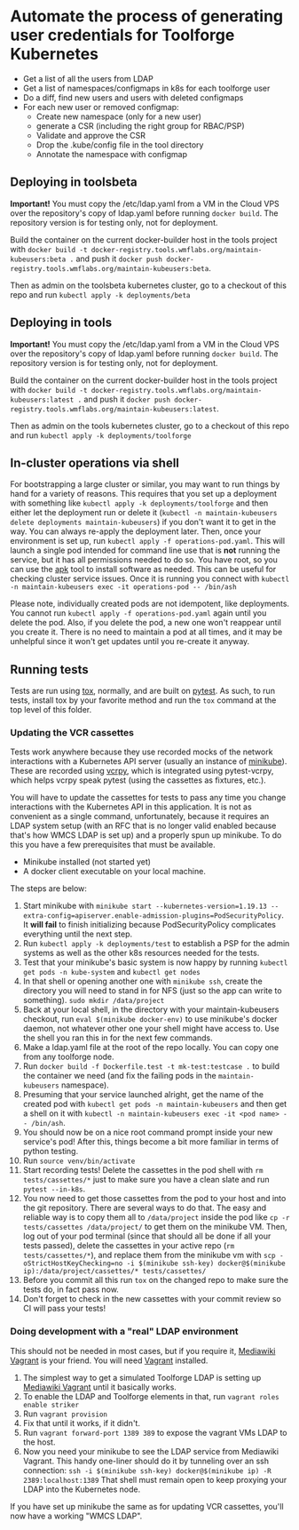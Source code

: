 # Automate the process of generating user credentials for Toolforge Kubernetes

 - Get a list of all the users from LDAP
 - Get a list of namespaces/configmaps in k8s for each toolforge user
 - Do a diff, find new users and users with deleted configmaps
 - For each new user or removed configmap:
    - Create new namespace (only for a new user)
    - generate a CSR (including the right group for RBAC/PSP)
    - Validate and approve the CSR
    - Drop the .kube/config file in the tool directory
    - Annotate the namespace with configmap

## Deploying in toolsbeta

**Important!** You must copy the /etc/ldap.yaml from a VM in the Cloud VPS over
the repository's copy of ldap.yaml before running `docker build`.  The repository
version is for testing only, not for deployment.

Build the container on the current docker-builder host in the tools project with
`docker build -t docker-registry.tools.wmflabs.org/maintain-kubeusers:beta .`
and push it `docker push docker-registry.tools.wmflabs.org/maintain-kubeusers:beta`.

Then as admin on the toolsbeta kubernetes cluster, go to a checkout of this repo
and run `kubectl apply -k deployments/beta`

## Deploying in tools

**Important!** You must copy the /etc/ldap.yaml from a VM in the Cloud VPS over
the repository's copy of ldap.yaml before running `docker build`.  The repository
version is for testing only, not for deployment.

Build the container on the current docker-builder host in the tools project with
`docker build -t docker-registry.tools.wmflabs.org/maintain-kubeusers:latest .`
and push it `docker push docker-registry.tools.wmflabs.org/maintain-kubeusers:latest`.

Then as admin on the tools kubernetes cluster, go to a checkout of this repo
and run `kubectl apply -k deployments/toolforge`

## In-cluster operations via shell

For bootstrapping a large cluster or similar, you may want to run things by hand
for a variety of reasons. This requires that you set up a deployment with 
something like `kubectl apply -k deployments/toolforge` and then either let
the deployment run or delete it (`kubectl -n maintain-kubeusers delete deployments maintain-kubeusers`)
if you don't want it to get in the way.  You can always re-apply the deployment
later. Then, once your environment is set up, run `kubectl apply -f operations-pod.yaml`.
This will launch a single pod intended for command line use that is **not** running
the service, but it has all permissions needed to do so. You have root, so you
can use the [apk](https://wiki.alpinelinux.org/wiki/Alpine_Linux_package_management) tool
to install software as needed. This can be useful for checking cluster service issues.
Once it is running you connect with `kubectl -n maintain-kubeusers exec -it operations-pod -- /bin/ash`

Please note, individually created pods are not idempotent, like deployments. You
cannot run `kubectl apply -f operations-pod.yaml` again until you delete the pod.
Also, if you delete the pod, a new one won't reappear until you create it. There
is no need to maintain a pod at all times, and it may be unhelpful since it won't
get updates until you re-create it anyway.

## Running tests

Tests are run using [tox](https://tox.readthedocs.io/en/latest/), normally,
and are built on [pytest](https://pytest.org/en/latest/). As such, to run
tests, install tox by your favorite method and run the `tox` command at the
top level of this folder.

### Updating the VCR cassettes

Tests work anywhere because they use recorded mocks of the network
interactions with a Kubernetes API server (usually an instance of
[minikube](https://github.com/kubernetes/minikube)). These are recorded using
[vcrpy](https://github.com/kevin1024/vcrpy), which is integrated using
pytest-vcrpy, which helps vcrpy speak pytest (using the cassettes as fixtures,
etc.).

You will have to update the cassettes for tests to pass any time you change
interactions with the Kubernetes API in this application. It is not as
convenient as a single command, unfortunately, because it requires an LDAP
system setup (with an RFC that is no longer valid enabled because that's how
WMCS LDAP is set up) and a properly spun up minikube. To do this you have
a few prerequisites that must be available.

- Minikube installed (not started yet)
- A docker client executable on your local machine.

The steps are below:

1. Start minikube with `minikube start --kubernetes-version=1.19.13
   --extra-config=apiserver.enable-admission-plugins=PodSecurityPolicy`. It
   **will fail** to finish initializing because PodSecurityPolicy complicates
   everything until the next step.
2. Run `kubectl apply -k deployments/test` to establish a PSP for the admin systems as well as the other k8s resources needed for the tests.
3. Test that your minikube's basic system is now happy by running `kubectl get pods -n
   kube-system` and `kubectl get nodes`
4. In that shell or opening another one with `minikube ssh`, create the
    directory you will need to stand in for NFS (just so the app can write to
    something). `sudo mkdir /data/project`
5. Back at your local shell, in the directory with your maintain-kubeusers
    checkout, run `eval $(minikube docker-env)` to use minikube's docker
    daemon, not whatever other one your shell might have access to. Use the
    shell you ran this in for the next few commands.
6. Make a ldap.yaml file at the root of the repo locally. You can copy one from any
   toolforge node.
7. Run `docker build -f Dockerfile.test -t mk-test:testcase .` to build the
    container we need (and fix the failing pods in the `maintain-kubeusers` namespace).
8. Presuming that your service launched alright, get the name of the created
    pod with `kubectl get pods -n maintain-kubeusers` and then get a shell on
    it with `kubectl -n maintain-kubeusers exec -it <pod name> -- /bin/ash`.
9. You should now be on a nice root command prompt inside your new service's
    pod! After this, things become a bit more familiar in terms of python
    testing.
10. Run `source venv/bin/activate`
11. Start recording tests! Delete the cassettes in the pod shell with `rm tests/cassettes/*` just to make sure you have a clean slate and run `pytest --in-k8s`.
11. You now need to get those cassettes from the pod to your host and into the
    git repository. There are several ways to do that. The easy and reliable way is to copy them all to `/data/project` inside the pod like `cp -r tests/cassettes /data/project/` to get them on the minikube VM.  Then, log out of your pod terminal (since that should all be done if all your tests passed), delete the cassettes in your active repo (`rm tests/cassettes/*`), and replace them from the minikube vm with `scp -oStrictHostKeyChecking=no -i $(minikube ssh-key) docker@$(minikube ip):/data/project/cassettes/* tests/cassettes/`
12. Before you commit all this run `tox` on the changed repo to make sure the tests do, in fact pass now.
13. Don't forget to check in the new cassettes with your commit review so CI
    will pass your tests!

### Doing development with a "real" LDAP environment

This should not be needed in most cases, but if you require it, [Mediawiki Vagrant](https://www.mediawiki.org/wiki/MediaWiki-Vagrant) is your friend.  You will need [Vagrant](https://www.vagrantup.com/) installed.

1. The simplest way to get a simulated Toolforge LDAP is setting up [Mediawiki
   Vagrant](https://www.mediawiki.org/wiki/MediaWiki-Vagrant) until it
   basically works.
2. To enable the LDAP and Toolforge elements in that, run `vagrant roles
   enable striker`
3. Run `vagrant provision`
4. Fix that until it works, if it didn't.
5. Run `vagrant forward-port 1389 389` to expose the vagrant VMs LDAP to the
   host.
6. Now you need your minikube to see the LDAP service from Mediawiki Vagrant.
   This handy one-liner should do it by tunneling over an ssh connection: `ssh
   -i $(minikube ssh-key) docker@$(minikube ip) -R 2389:localhost:1389`
   That shell must remain open to keep proxying your LDAP into the Kubernetes
   node.

If you have set up minikube the same as for updating VCR cassettes, you'll now
have a working "WMCS LDAP".
